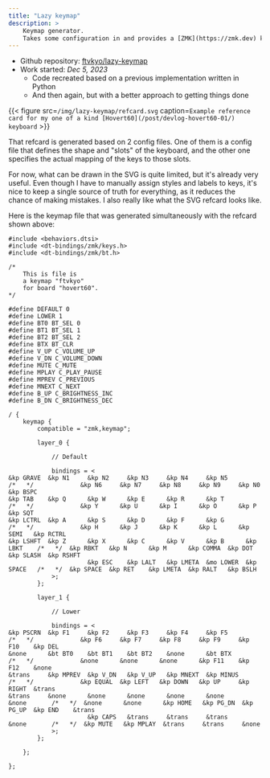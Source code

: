 ```yaml
---
title: "Lazy keymap"
description: >
    Keymap generator.
    Takes some configuration in and provides a [ZMK](https://zmk.dev) keymap config, an SVG reference card, and in the future, an [XKB](https://www.x.org/wiki/XKB/) layout description.
---
```


- Github repository: [ftvkyo/lazy-keymap](https://github.com/ftvkyo/lazy-keymap)
- Work started: *Dec 5, 2023*
    - Code recreated based on a previous implementation written in Python
    - And then again, but with a better approach to getting things done


{{< figure src=`/img/lazy-keymap/refcard.svg` caption=`Example reference card for my one of a kind [Hovert60](/post/devlog-hovert60-01/) keyboard` >}}

That refcard is generated based on 2 config files.
One of them is a config file that defines the shape and "slots" of the keyboard, and the other one specifies the actual mapping of the keys to those slots.

[hovert60]: /tags/hovert60-keyboard/

For now, what can be drawn in the SVG is quite limited, but it's already very useful.
Even though I have to manually assign styles and labels to keys, it's nice to keep a single source of truth for everything, as it reduces the chance of making mistakes.
I also really like what the SVG refcard looks like.

Here is the keymap file that was generated simultaneously with the refcard shown above:

```dts
#include <behaviors.dtsi>
#include <dt-bindings/zmk/keys.h>
#include <dt-bindings/zmk/bt.h>

/*
    This is file is
    a keymap "ftvkyo"
    for board "hovert60".
*/

#define DEFAULT 0
#define LOWER 1
#define BT0 BT_SEL 0
#define BT1 BT_SEL 1
#define BT2 BT_SEL 2
#define BTX BT_CLR
#define V_UP C_VOLUME_UP
#define V_DN C_VOLUME_DOWN
#define MUTE C_MUTE
#define MPLAY C_PLAY_PAUSE
#define MPREV C_PREVIOUS
#define MNEXT C_NEXT
#define B_UP C_BRIGHTNESS_INC
#define B_DN C_BRIGHTNESS_DEC

/ {
    keymap {
        compatible = "zmk,keymap";

        layer_0 {

            // Default

            bindings = <
&kp GRAVE  &kp N1     &kp N2     &kp N3     &kp N4     &kp N5                 /*   */             &kp N6     &kp N7     &kp N8     &kp N9     &kp N0     &kp BSPC
&kp TAB    &kp Q      &kp W      &kp E      &kp R      &kp T                  /*   */             &kp Y      &kp U      &kp I      &kp O      &kp P      &kp SQT
&kp LCTRL  &kp A      &kp S      &kp D      &kp F      &kp G                  /*   */             &kp H      &kp J      &kp K      &kp L      &kp SEMI   &kp RCTRL
&kp LSHFT  &kp Z      &kp X      &kp C      &kp V      &kp B      &kp LBKT    /*   */  &kp RBKT   &kp N      &kp M      &kp COMMA  &kp DOT    &kp SLASH  &kp RSHFT
                      &kp ESC    &kp LALT   &kp LMETA  &mo LOWER  &kp SPACE   /*   */  &kp SPACE  &kp RET    &kp LMETA  &kp RALT   &kp BSLH
            >;
        };

        layer_1 {

            // Lower

            bindings = <
&kp PSCRN  &kp F1     &kp F2     &kp F3     &kp F4     &kp F5                 /*   */             &kp F6     &kp F7     &kp F8     &kp F9     &kp F10    &kp DEL
&none      &bt BT0    &bt BT1    &bt BT2    &none      &bt BTX                /*   */             &none      &none      &none      &kp F11    &kp F12    &none
&trans     &kp MPREV  &kp V_DN   &kp V_UP   &kp MNEXT  &kp MINUS              /*   */             &kp EQUAL  &kp LEFT   &kp DOWN   &kp UP     &kp RIGHT  &trans
&trans     &none      &none      &none      &none      &none      &none       /*   */  &none      &none      &kp HOME   &kp PG_DN  &kp PG_UP  &kp END    &trans
                      &kp CAPS   &trans     &trans     &trans     &none       /*   */  &kp MUTE   &kp MPLAY  &trans     &trans     &none
            >;
        };

    };

};
```
